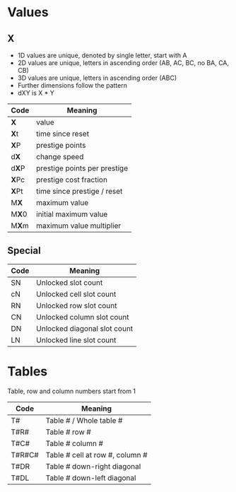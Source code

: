 # Values

## X

- 1D values are unique, denoted by single letter, start with A
- 2D values are unique, letters in ascending order (AB, AC, BC, no BA, CA, CB)
- 3D values are unique, letters in ascending order (ABC)
- Further dimensions follow the pattern
- dXY is X * Y

| Code    | Meaning                      |
|---------|------------------------------|
| **X**   | value                        |
| **X**t  | time since reset             |
| **X**P  | prestige points              |
| d**X**  | change speed                 |
| d**X**P | prestige points per prestige |
| **X**Pc | prestige cost fraction       |
| **X**Pt | time since prestige / reset  |
| M**X**  | maximum value                |
| M**X**0 | initial maximum value        |
| M**X**m | maximum value multiplier     |

## Special

| Code | Meaning                      |
|------|------------------------------|
| SN   | Unlocked slot count          |
| cN   | Unlocked cell slot count     |
| RN   | Unlocked row slot count      |
| CN   | Unlocked column slot count   |
| DN   | Unlocked diagonal slot count |
| LN   | Unlocked line slot count     |

# Tables

Table, row and column numbers start from 1

| Code   | Meaning                         |
|--------|---------------------------------|
| T#     | Table # / Whole table #         |
| T#R#   | Table # row #                   |
| T#C#   | Table # column #                |
| T#R#C# | Table # cell at row #, column # |
| T#DR   | Table # down-right diagonal     |
| T#DL   | Table # down-left diagonal      |                                 
